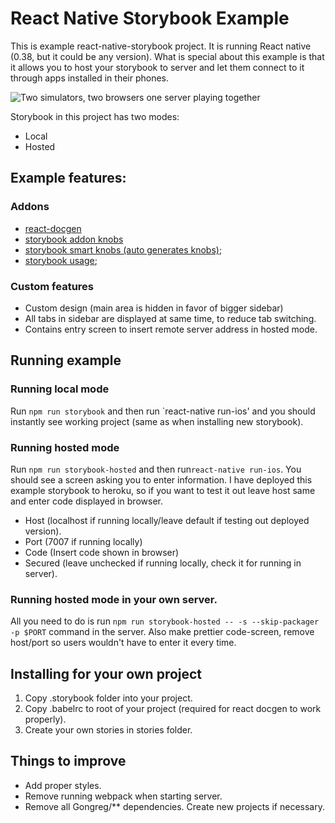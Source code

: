 # React Native Storybook Example

This is example react-native-storybook project. It is running React native (0.38, but it could be any version). 
What is special about this example is that it allows you to host your storybook to server and let them connect
to it through apps installed in their phones.

![Two simulators, two browsers one server playing together](https://media.giphy.com/media/3oKIPhYRUyUO5I6pWw/giphy.gif)

Storybook in this project has two modes:
* Local
* Hosted

## Example features:

### Addons
* [react-docgen](https://github.com/mihalik/react-storybook-addon-docgen)
* [storybook addon knobs](https://github.com/storybooks/storybook/tree/master/packages/addon-knobs)
* [storybook smart knobs (auto generates knobs)](https://github.com/lucasconstantino/storybook-addon-smart-knobs);
* [storybook usage](https://github.com/Gongreg/storybook-usage);

### Custom features
* Custom design (main area is hidden in favor of bigger sidebar)
* All tabs in sidebar are displayed at same time, to reduce tab switching.
* Contains entry screen to insert remote server address in hosted mode.


## Running example 
### Running local mode

Run `npm run storybook` and then run `react-native run-ios' and you should instantly see working project (same as when installing new storybook).
 
### Running hosted mode
 
 Run `npm run storybook-hosted` and then run`react-native run-ios`. You should see a screen asking you to enter information.
 I have deployed this example storybook to heroku, so if you want to test it out leave host same and enter code displayed in browser.
 
 * Host (localhost if running locally/leave default if testing out deployed version).
 * Port (7007 if running locally)
 * Code (Insert code shown in browser)
 * Secured (leave unchecked if running locally, check it for running in server).

### Running hosted mode in your own server.
All you need to do is run `npm run storybook-hosted -- -s --skip-packager -p $PORT` command in the server.
Also make prettier code-screen, remove host/port so users wouldn't have to enter it every time.


## Installing for your own project
1. Copy .storybook folder into your project.
2. Copy .babelrc to root of your project (required for react docgen to work properly).
3. Create your own stories in stories folder.

## Things to improve

* Add proper styles.
* Remove running webpack when starting server.
* Remove all Gongreg/** dependencies. Create new projects if necessary.

